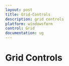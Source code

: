 ```yaml
---
layout: post
title: Grid-Controls
description: grid controls
platform: windowsform
control: Grid
documentation: ug
---
```


# Grid Controls

